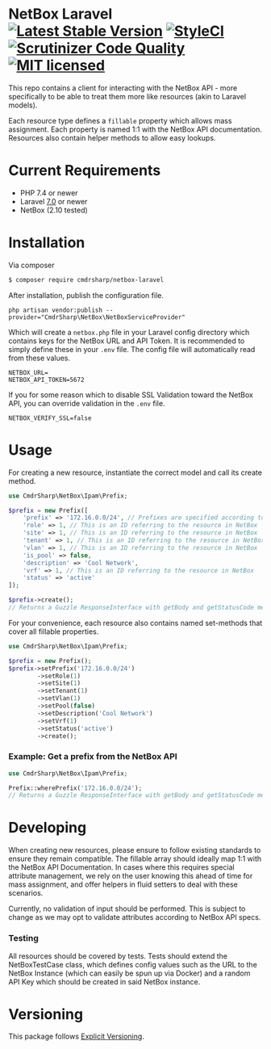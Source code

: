 # NetBox Laravel [![Latest Stable Version](https://poser.pugx.org/cmdrsharp/netbox-laravel/v/stable)](https://packagist.org/packages/cmdrsharp/netbox-laravel) [![StyleCI](https://github.styleci.io/repos/360124398/shield?branch=main)](https://github.styleci.io/repos/360124398?branch=main) [![Scrutinizer Code Quality](https://scrutinizer-ci.com/g/CmdrSharp/netbox-laravel/badges/quality-score.png?b=main)](https://scrutinizer-ci.com/g/CmdrSharp/netbox-laravel/?branch=main) [![MIT licensed](https://img.shields.io/badge/license-Apache-blue.svg)](./LICENSE)

This repo contains a client for interacting with the NetBox API - more specifically to be able to treat them more like resources (akin to Laravel models).

Each resource type defines a `fillable` property which allows mass assignment. Each property is named 1:1 with the NetBox API documentation.
Resources also contain helper methods to allow easy lookups.

# Current Requirements
* PHP 7.4 or newer
* Laravel [7.0](https://laravel.com/docs/7.0) or newer
* NetBox (2.10 tested)

# Installation
Via composer
```bash
$ composer require cmdrsharp/netbox-laravel
```

After installation, publish the configuration file.

```
php artisan vendor:publish --provider="CmdrSharp\NetBox\NetBoxServiceProvider"
```

Which will create a `netbox.php` file in your Laravel config directory which contains keys for the NetBox URL and API Token.
It is recommended to simply define these in your `.env` file. The config file will automatically read from these values.
```
NETBOX_URL=
NETBOX_API_TOKEN=5672
```

If you for some reason which to disable SSL Validation toward the NetBox API, you can override validation in the `.env` file.
```
NETBOX_VERIFY_SSL=false
```

# Usage
For creating a new resource, instantiate the correct model and call its create method.
```php
use CmdrSharp\NetBox\Ipam\Prefix;

$prefix = new Prefix([
    'prefix' => '172.16.0.0/24', // Prefixes are specified according to the NetBox API Docs
    'role' => 1, // This is an ID referring to the resource in NetBox
    'site' => 1, // This is an ID referring to the resource in NetBox
    'tenant' => 1, // This is an ID referring to the resource in NetBox
    'vlan' => 1, // This is an ID referring to the resource in NetBox
    'is_pool' => false,
    'description' => 'Cool Network',
    'vrf' => 1, // This is an ID referring to the resource in NetBox
    'status' => 'active'
]);

$prefix->create();
// Returns a Guzzle ResponseInterface with getBody and getStatusCode methods.
```

For your convenience, each resource also contains named set-methods that cover all fillable properties.
````php
use CmdrSharp\NetBox\Ipam\Prefix;

$prefix = new Prefix();
$prefix->setPrefix('172.16.0.0/24')
        ->setRole(1)
        ->setSite(1)
        ->setTenant(1)
        ->setVlan(1)
        ->setPool(false)
        ->setDescription('Cool Network')
        ->setVrf(1)
        ->setStatus('active')
        ->create();
````

### Example: Get a prefix from the NetBox API
```php
use CmdrSharp\NetBox\Ipam\Prefix;

Prefix::wherePrefix('172.16.0.0/24');
// Returns a Guzzle ResponseInterface with getBody and getStatusCode methods.
```

# Developing
When creating new resources, please ensure to follow existing standards to ensure they remain compatible.
The fillable array should ideally map 1:1 with the NetBox API Documentation. In cases where this requires special attribute management, we rely on the user knowing this ahead of time for mass assignment, and offer helpers in fluid setters to deal with these scenarios.

Currently, no validation of input should be performed. This is subject to change as we may opt to validate attributes according to NetBox API specs.

### Testing
All resources should be covered by tests.
Tests should extend the NetBoxTestCase class, which defines config values such as the URL to the NetBox Instance (which can easily be spun up via Docker) and a random API Key which should be created in said NetBox instance.

# Versioning
This package follows [Explicit Versioning](https://github.com/exadra37-versioning/explicit-versioning).
